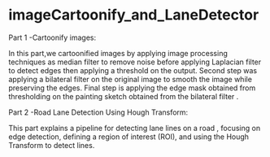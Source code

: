 # imageCartoonify_and_LaneDetector
Part 1 -Cartoonify images:

In this part,we cartoonified images by applying image processing techniques as median filter to remove noise before applying  Laplacian filter to detect edges then applying a threshold on the output.
Second step was applying a bilateral filter on the original image to smooth the image while preserving the edges.
Final step is applying the edge mask obtained from thresholding on the painting sketch obtained from the bilateral filter .

Part 2 -Road Lane Detection Using Hough Transform:

This part explains a pipeline for detecting lane lines on a road , focusing on edge detection, defining a region of interest (ROI), and using the Hough Transform to detect lines.
